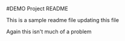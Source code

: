 #DEMO Project README

This is a sample readme file
updating this file

Again this isn't much of a problem